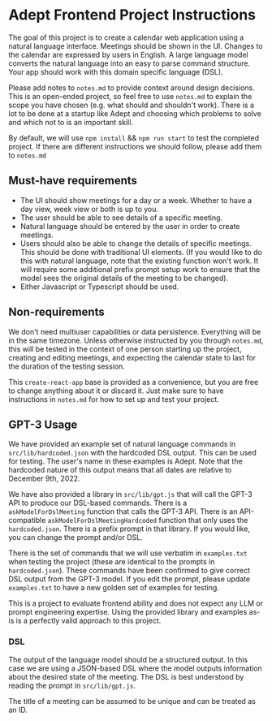 # Adept Frontend Project Instructions

The goal of this project is to create a calendar web application using a natural language interface. Meetings should be shown in the UI. Changes to the calendar are expressed by users in English. A large language model converts the natural language into an easy to parse command structure. Your app should work with this domain specific language (DSL).

Please add notes to `notes.md` to provide context around design decisions. This is an open-ended project, so feel free to use `notes.md` to explain the scope you have chosen (e.g. what should and shouldn't work). There is a lot to be done at a startup like Adept and choosing which problems to solve and which not to is an important skill.

By default, we will use `npm install` && `npm run start` to test the completed project. If there are different instructions we should follow, please add them to `notes.md`

## Must-have requirements

- The UI should show meetings for a day or a week. Whether to have a day view, week view or both is up to you.
- The user should be able to see details of a specific meeting.
- Natural language should be entered by the user in order to create meetings. 
- Users should also be able to change the details of specific meetings. This should be done with traditional UI elements. (If you would like to do this with natural language, note that the existing function won't work. It will require some additional prefix prompt setup work to ensure that the model sees the original details of the meeting to be changed). 
- Either Javascript or Typescript should be used.

## Non-requirements

We don't need multiuser capabilities or data persistence. Everything will be in the same timezone. Unless otherwise instructed by you through `notes.md`, this will be tested in the context of one person starting up the project, creating and editing meetings, and expecting the calendar state to last for the duration of the testing session.

This `create-react-app` base is provided as a convenience, but you are free to change anything about it or discard it. Just make sure to have instructions in `notes.md` for how to set up and test your project.

## GPT-3 Usage

We have provided an example set of natural language commands in `src/lib/hardcoded.json` with the hardcoded DSL output. This can be used for testing. The user's name in these examples is Adept. Note that the hardcoded nature of this output means that all dates are relative to December 9th, 2022.

We have also provided a library in `src/lib/gpt.js` that will call the GPT-3 API to produce our DSL-based commands. There is a `askModelForDslMeeting` function that calls the GPT-3 API. There is an API-compatible `askModelForDslMeetingHardcoded` function that only uses the `hardcoded.json`. There is a prefix prompt in that library. If you would like, you can change the prompt and/or DSL. 

There is the set of commands that we will use verbatim in `examples.txt` when testing the project (these are identical to the prompts in `hardcoded.json`). These commands have been confirmed to give correct DSL output from the GPT-3 model. If you edit the prompt, please update `examples.txt` to have a new golden set of examples for testing.

This is a project to evaluate frontend ability and does not expect any LLM or prompt engineering expertise. Using the provided library and examples as-is is a perfectly valid approach to this project.

### DSL

The output of the language model should be a structured output. In this case we are using a JSON-based DSL where the model outputs information about the desired state of the meeting. The DSL is best understood by reading the prompt in `src/lib/gpt.js`.

The title of a meeting can be assumed to be unique and can be treated as an ID.


